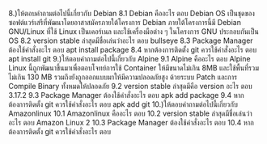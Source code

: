 8.)ให้ตอบคำถามต่อไปนี้เกี่ยวกับ Debian 
    8.1 Debian คืออะไร 
        ตอบ Debian OS เป็นชุดของซอฟต์แวร์เสรีที่พัฒนาโดยอาสาสมัครภายใต้โครงการ Debian ภายใต้โครงการนี้มี Debian GNU/Linux ที่ใช้ Linux เป็นเคอร์เนล และใช้เครื่องมือต่าง ๆ ในโครงการ GNU ประกอบกันเป็น OS
    8.2 version stable ล่าสุดมีชื่อเล่นว่าอะไร
        ตอบ bullseye
    8.3 Package Manager ต้องใช้คำสั่งอะไร
        ตอบ apt install package
    8.4 หากต้องการติดตั้ง git ควรใช้คำสั่งอะไร
        ตอบ apt install git
9.)ให้ตอบคำถามต่อไปนี้เกี่ยวกับ Alpine 
    9.1 Alpine คืออะไร
        ตอบ Alpine Linux นี้ถูกพัฒนาขึ้นมาเพื่อตอบโจทย์การใช้ Container ให้มีขนาดไม่เกิน 8MB และใช้พื้นที่รวมไม่เกิน 130 MB รวมถึงยังถูกออกแบบมาให้มีความปลอดภัยสูง ด้วยระบบ Patch และการ Compile Binary ทั้งหมดให้ปลอดภัย
    9.2 version stable ล่าสุดมีคือ version อะไร
        ตอบ 3.17.2
    9.3 Package Manager ต้องใช้คำสั่งอะไร
        ตอบ apk add package
    9.4 หากต้องการติดตั้ง git ควรใช้คำสั่งอะไร
        ตอบ apk add git
10.)ให้ตอบคำถามต่อไปนี้เกี่ยวกับ Amazonlinux 
    10.1 Amazonlinux คืออะไร
        ตอบ
    10.2 version stable ล่าสุดมีชื่อเล่นว่าอะไร
        ตอบ Amazon Linux 2
    10.3 Package Manager ต้องใช้คำสั่งอะไร
        ตอบ
    10.4 หากต้องการติดตั้ง git ควรใช้คำสั่งอะไร
        ตอบ
